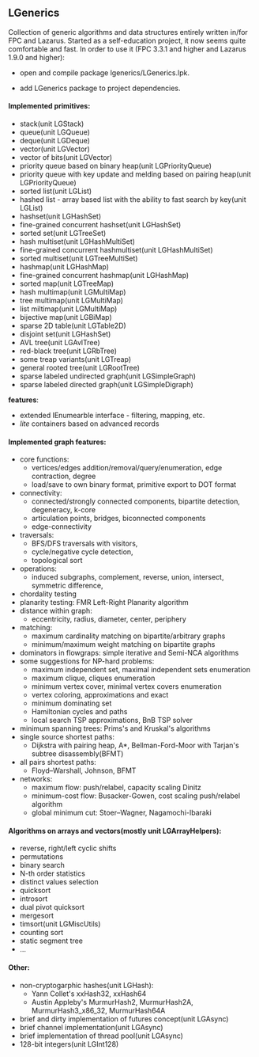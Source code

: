 ﻿## LGenerics

  Collection of generic algorithms and data structures entirely written in/for FPC and Lazarus. 
  Started as a self-education project, it now seems quite comfortable and fast.
  In order to use it (FPC 3.3.1 and higher and Lazarus 1.9.0 and higher):
  
  - open and compile package lgenerics/LGenerics.lpk.
  
  - add LGenerics package to project dependencies.
#### Implemented primitives:
  - stack(unit LGStack)
  - queue(unit LGQueue)
  - deque(unit LGDeque)
  - vector(unit LGVector)
  - vector of bits(unit LGVector)
  - priority queue based on binary heap(unit LGPriorityQueue)
  - priority queue with key update and melding based on pairing heap(unit LGPriorityQueue)
  - sorted list(unit LGList)
  - hashed list - array based list with the ability to fast search by key(unit LGList)  
  - hashset(unit LGHashSet)
  - fine-grained concurrent hashset(unit LGHashSet)
  - sorted set(unit LGTreeSet)
  - hash multiset(unit LGHashMultiSet)
  - fine-grained concurrent hashmultiset(unit LGHashMultiSet)
  - sorted multiset(unit LGTreeMultiSet)
  - hashmap(unit LGHashMap)
  - fine-grained concurrent hashmap(unit LGHashMap)
  - sorted map(unit LGTreeMap)
  - hash multimap(unit LGMultiMap)
  - tree multimap(unit LGMultiMap)
  - list miltimap(unit LGMultiMap)
  - bijective map(unit LGBiMap)
  - sparse 2D table(unit LGTable2D)
  - disjoint set(unit LGHashSet)
  - AVL tree(unit LGAvlTree)
  - red-black tree(unit LGRbTree)
  - some treap variants(unit LGTreap)
  - general rooted tree(unit LGRootTree)
  - sparse labeled undirected graph(unit LGSimpleGraph)
  - sparse labeled directed graph(unit LGSimpleDigraph)

  **features**:
  - extended IEnumearble interface - filtering, mapping, etc.
  - *lite* containers based on advanced records
#### Implemented graph features:
  - core functions:
    + vertices/edges addition/removal/query/enumeration, edge contraction, degree
    + load/save to own binary format, primitive export to DOT format
  - connectivity:
    + connected/strongly connected components, bipartite detection, degeneracy, k-core
    + articulation points, bridges, biconnected components 
    + edge-connectivity 
  - traversals:
    + BFS/DFS traversals with visitors, 
    + cycle/negative cycle detection, 
    + topological sort
  - operations: 
    + induced subgraphs, complement, reverse, union, intersect, symmetric difference,
  - chordality testing
  - planarity testing: FMR Left-Right Planarity algorithm
  - distance within graph: 
    + eccentricity, radius, diameter, center, periphery 
  - matching:
    + maximum cardinality matching on bipartite/arbitrary graphs  
    + minimum/maximum weight matching on bipartite graphs
  - dominators in flowgraps: simple iterative and Semi-NCA algorithms
  - some suggestions for NP-hard problems: 
    + maximum independent set, maximal independent sets enumeration 
    + maximum clique, cliques enumeration
    + minimum vertex cover, minimal vertex covers enumeration
    + vertex coloring, approximations and exact
    + minimum dominating set
    + Hamiltonian cycles and paths
    + local search TSP approximations, BnB TSP solver
  - minimum spanning trees: Prims's and Kruskal's algorithms
  - single source shortest paths: 
    + Dijkstra with pairing heap, A*, Bellman-Ford-Moor with Tarjan's subtree disassembly(BFMT)
  - all pairs shortest paths: 
    + Floyd–Warshall, Johnson, BFMT  
  - networks:
    + maximum flow: push/relabel, capacity scaling Dinitz
    + minimum-cost flow: Busacker-Gowen, cost scaling push/relabel algorithm
    + global minimum cut: Stoer–Wagner, Nagamochi-Ibaraki    
#### Algorithms on arrays and vectors(mostly unit LGArrayHelpers):
  - reverse, right/left cyclic shifts
  - permutations
  - binary search
  - N-th order statistics
  - distinct values selection
  - quicksort
  - introsort
  - dual pivot quicksort
  - mergesort
  - timsort(unit LGMiscUtils)
  - counting sort
  - static segment tree
  - ...
#### Other:
  - non-cryptogarphic hashes(unit LGHash):
    + Yann Collet's xxHash32, xxHash64
    + Austin Appleby's MurmurHash2, MurmurHash2A, MurmurHash3_x86_32, MurmurHash64A
  - brief and dirty implementation of futures concept(unit LGAsync)
  - brief channel implementation(unit LGAsync)
  - brief implementation of thread pool(unit LGAsync)
  - 128-bit integers(unit LGInt128)
